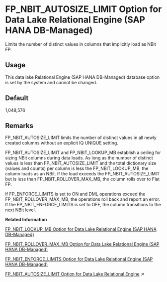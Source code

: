 <!-- loio829744c675a441899d9aa46a28873eab -->

# FP\_NBIT\_AUTOSIZE\_LIMIT Option for Data Lake Relational Engine \(SAP HANA DB-Managed\)

Limits the number of distinct values in columns that implicitly load as NBit FP.



<a name="loio829744c675a441899d9aa46a28873eab__section_jc5_4pn_vwb"/>

## Usage

This data lake Relational Engine \(SAP HANA DB-Managed\) database option is set by the system and cannot be changed.



<a name="loio829744c675a441899d9aa46a28873eab__section_qfz_vb3_3rb"/>

## Default

1,048,576



<a name="loio829744c675a441899d9aa46a28873eab__section_erq_zkp_ywb"/>

## Remarks

FP\_NBIT\_AUTOSIZE\_LIMIT limits the number of distinct values in all newly created columns without an explicit IQ UNIQUE setting.

FP\_NBIT\_AUTOSIZE\_LIMIT and FP\_NBIT\_LOOKUP\_MB establish a ceiling for sizing NBit columns during data loads. As long as the number of distinct values is less than FP\_NBIT\_AUTOSIZE\_LIMIT and the total dictionary size \(values and counts\) per column is less the FP\_NBIT\_LOOKUP\_MB, the column loads as an NBit. If the load exceeds the FP\_NBIT\_AUTOSIZE\_LIMIT but is less than FP\_NBIT\_ROLLOVER\_MAX\_MB, the column rolls over to Flat FP.

If FP\_ENFORCE\_LIMITS is set to ON and DML operations exceed the FP\_NBIT\_ROLLOVER\_MAX\_MB, the operations roll back and report an error. If the FP\_NBIT\_ENFORCE\_LIMITS is set to OFF, the column transitions to the next NBit level.

**Related Information**  


[FP\_NBIT\_LOOKUP\_MB Option for Data Lake Relational Engine \(SAP HANA DB-Managed\)](fp-nbit-lookup-mb-option-for-data-lake-relational-engine-sap-hana-db-managed-3a6a1e3.md "Limits the total dictionary size per column for implicit NBit FP columns.")

[FP\_NBIT\_ROLLOVER\_MAX\_MB Option for Data Lake Relational Engine \(SAP HANA DB-Managed\)](fp-nbit-rollover-max-mb-option-for-data-lake-relational-engine-sap-hana-db-managed-9035f14.md "Sets a threshold for the total dictionary size for implicit NBit rollovers to Flat FP.")

[FP\_NBIT\_ENFORCE\_LIMITS Option for Data Lake Relational Engine \(SAP HANA DB-Managed\)](fp-nbit-enforce-limits-option-for-data-lake-relational-engine-sap-hana-db-managed-2e6a10d.md "Enforces sizing limits for explicit and implicit NBit columns.")

[FP_NBIT_AUTOSIZE_LIMIT Option for Data Lake Relational Engine](https://help.sap.com/viewer/19b3964099384f178ad08f2d348232a9/2023_4_QRC/en-US/a873755184f21015a76ff1329f851c5d.html "Limits the number of distinct values in columns that implicitly load as NBit FP.") :arrow_upper_right:

